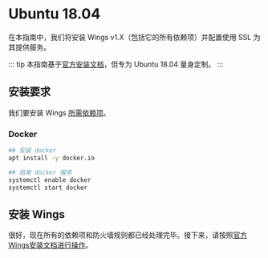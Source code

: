 # Ubuntu 18.04
在本指南中，我们将安装 Wings v1.X（包括它的所有依赖项）并配置使用 SSL 为其提供服务。

::: tip
本指南基于[官方安装文档](/wings/1.0/installing.md)，但专为 Ubuntu 18.04 量身定制。
:::

## 安装要求
我们要安装 Wings [所需依赖项](/wings/1.0/installing.md#依赖项)。

### Docker

```bash
## 安装 docker
apt install -y docker.io

## 启用 docker 服务
systemctl enable docker
systemctl start docker
```

## 安装 Wings
很好，现在所有的依赖项和防火墙规则都已经处理完毕。接下来，请按照[官方Wings安装文档进行操作](/wings/1.0/installing.html#启用虚拟内存)。
